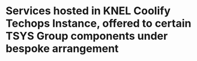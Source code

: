 # Services hosted in KNEL Coolify Techops Instance, offered to certain TSYS Group components under bespoke arrangement
